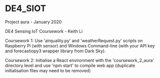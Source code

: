 # DE4_SIOT

Project aura - January 2020

DE4 Sensing IoT Coursework - Keith Li

Coursework 1: Use 'airquality.py' and 'weatherRequest.py' scripts on Raspberry Pi (with sensor) and Windows Command-line (with your API key and forecastiopy3 wrapper library from Dark Sky).

Coursework 2: Initialise a React environment with the 'coursework_2_aura' directory level and use 'npm start' to compile web app (duplicate initialisation files may need to be removed)
